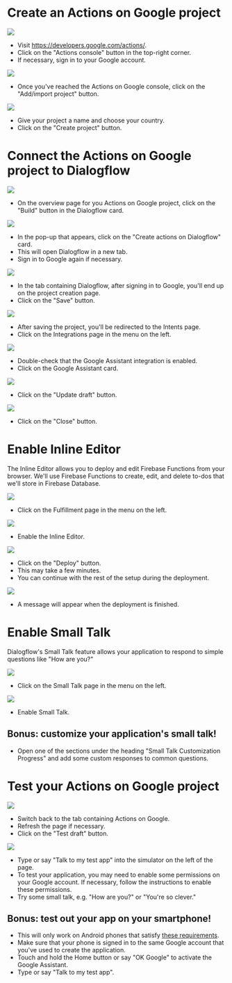 # Create an Actions on Google project

![](screenshots/00-setup/01-actions-on-google-homepage.markedup.png)
- Visit https://developers.google.com/actions/.
- Click on the "Actions console" button in the top-right corner.
- If necessary, sign in to your Google account.

![](screenshots/00-setup/02-actions-on-google-console.markedup.png)
- Once you've reached the Actions on Google console, click on the "Add/import project" button.

![](screenshots/00-setup/03-actions-on-google-add-project.markedup.png)
- Give your project a name and choose your country.
- Click on the "Create project" button.

# Connect the Actions on Google project to Dialogflow

![](screenshots/00-setup/04-build-dialogflow-app.markedup.png)
- On the overview page for you Actions on Google project, click on the "Build" button in the Dialogflow card.

![](screenshots/00-setup/05-build-dialogflow-app-popup.markedup.png)
- In the pop-up that appears, click on the "Create actions on Dialogflow" card.
- This will open Dialogflow in a new tab.
- Sign in to Google again if necessary.

![](screenshots/00-setup/06-dialogflow-save-app.markedup.png)
- In the tab containing Dialogflow, after signing in to Google, you'll end up on the project creation page.
- Click on the "Save" button.

![](screenshots/00-setup/07-dialogflow-intents-page.markedup.png)
- After saving the project, you'll be redirected to the Intents page.
- Click on the Integrations page in the menu on the left.

![](screenshots/00-setup/08-dialogflow-integrations-page.markedup.png)
- Double-check that the Google Assistant integration is enabled.
- Click on the Google Assistant card.

![](screenshots/00-setup/08.5-dialogflow-update-draft.markedup.png)
- Click on the "Update draft" button.

![](screenshots/00-setup/08.6-dialogflow-draft-updated.markedup.png)
- Click on the "Close" button.

# Enable Inline Editor

The Inline Editor allows you to deploy and edit Firebase Functions from your browser. We'll use Firebase Functions to create, edit, and delete to-dos that we'll store in Firebase Database.

![](screenshots/00-setup/09-dialogflow-integrations-page.markedup.png)
- Click on the Fulfillment page in the menu on the left.

![](screenshots/00-setup/10-dialogflow-enable-inline-editor.markedup.png)
- Enable the Inline Editor.

![](screenshots/00-setup/11-dialogflow-deploy-inline-editor.markedup.png)
- Click on the "Deploy" button.
- This may take a few minutes.
- You can continue with the rest of the setup during the deployment.

![](screenshots/00-setup/12-dialogflow-inline-editor-deployed.markedup.png)
- A message will appear when the deployment is finished.

# Enable Small Talk

Dialogflow's Small Talk feature allows your application to respond to simple questions like "How are you?"

![](screenshots/00-setup/13-dialogflow-click-on-small-talk.markedup.png)
- Click on the Small Talk page in the menu on the left.

![](screenshots/00-setup/14-dialogflow-enable-small-talk.markedup.png)
- Enable Small Talk.

## Bonus: customize your application's small talk!

- Open one of the sections under the heading "Small Talk Customization Progress" and add some custom responses to common questions.

# Test your Actions on Google project

![](screenshots/00-setup/15-click-on-simulator.markedup.png)
- Switch back to the tab containing Actions on Google.
- Refresh the page if necessary.
- Click on the "Test draft" button.

![](screenshots/00-setup/16-talk-to-my-test-app.markedup.png)
- Type or say "Talk to my test app" into the simulator on the left of the page.
- To test your application, you may need to enable some permissions on your Google account. If necessary, follow the instructions to enable these permissions.
- Try some small talk, e.g. "How are you?" or "You're so clever."

## Bonus: test out your app on your smartphone!

- This will only work on Android phones that satisfy [these requirements](https://support.google.com/assistant/answer/7172657?co=GENIE.Platform%3DAndroid&hl=en#requirements).
- Make sure that your phone is signed in to the same Google account that you've used to create the application.
- Touch and hold the Home button or say "OK Google" to activate the Google Assistant.
- Type or say "Talk to my test app".
